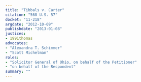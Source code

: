 ```yaml
---
title: "Tibbals v. Carter"
citation: "568 U.S. 57"
docket: "11-218"
argdate: "2012-10-09"
publishdate: "2013-01-08"
justices:
- 1991thomas
advocates:
- "Alexandra T. Schimmer"
- "Scott Michelman"
roles:
- "Solicitor General of Ohio, on behalf of the Petitioner"
- "on behalf of the Respondent"
summary: ""
---
```



